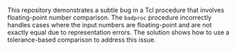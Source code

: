 This repository demonstrates a subtle bug in a Tcl procedure that involves floating-point number comparison. The `badproc` procedure incorrectly handles cases where the input numbers are floating-point and are not exactly equal due to representation errors.  The solution shows how to use a tolerance-based comparison to address this issue.